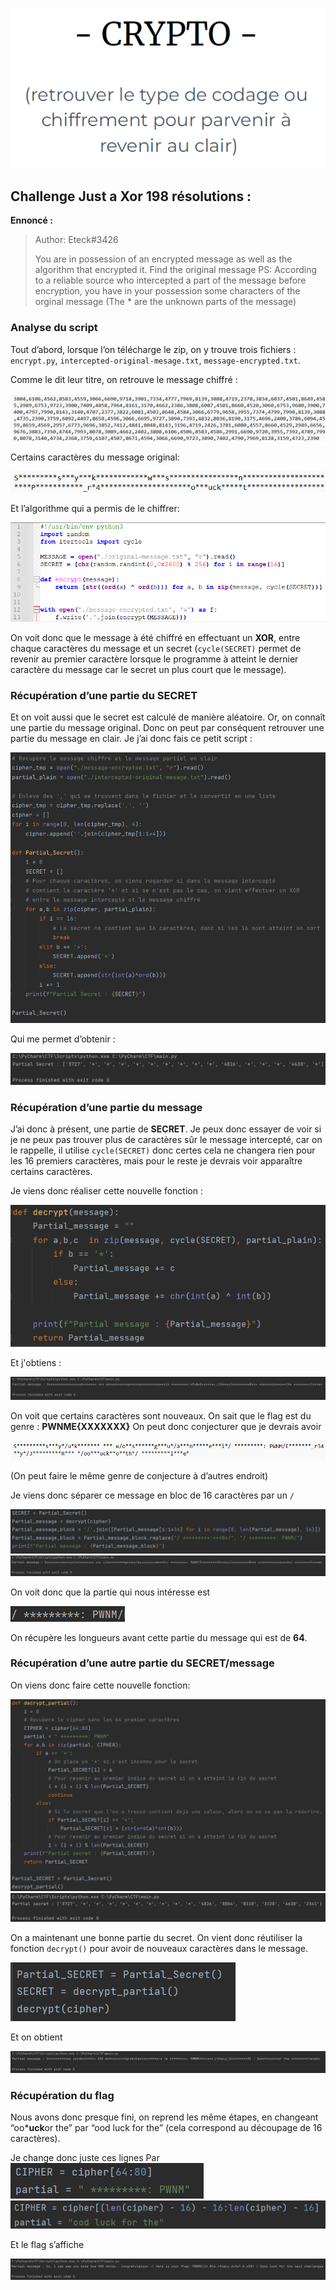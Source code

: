 <p align="center">
  <img src="./src/images/crypto.png"/>
</p>

## Challenge Just a Xor 198 résolutions :


**Ennoncé :**
>Author: Eteck#3426
>
>You are in possession of an encrypted message as well as the algorithm that encrypted it. Find the original message PS: According to a reliable source who intercepted a part of the message before encryption, you have in your possession some characters of the orginal message (The * are the unknown parts of the message)



### Analyse du script

Tout d’abord, lorsque l’on télécharge le zip, on y trouve trois fichiers : `encrypt.py`, `intercepted-original-mesage.txt`, `message-encrypted.txt`.

Comme le dit leur titre, on retrouve le message chiffré : 

<img src="./src/images/crypto_Intro_1.png"/>

Certains caractères du message original:

<img src="./src/images/crypto_Intro_2.png"/>

Et l’algorithme qui a permis de le chiffrer:

<img src="./src/images/crypto_Intro_3.png"/>

On voit donc que le message à été chiffré en effectuant un **XOR**, entre chaque caractères du message et un secret (`cycle(SECRET)` permet de revenir au premier caractère lorsque le programme à atteint le dernier caractère du message car le secret un plus court que le message).


### Récupération d’une partie du SECRET

Et on voit aussi que le secret est calculé de manière aléatoire. Or, on connaît une partie du message original. Donc on peut par conséquent retrouver une partie du message en clair.
Je j’ai donc fais ce petit script :

<img src="./src/images/crypto_Intro_4.png"/>

Qui me permet d’obtenir :

<img src="./src/images/crypto_Intro_5.png"/>


### Récupération d’une partie du message

J’ai donc à présent, une partie de **SECRET**. Je peux donc essayer de voir si je ne peux pas trouver plus de caractères sûr le message intercepté, car on le rappelle, il utilise `cycle(SECRET)` donc certes cela ne changera rien pour les 16 premiers caractères, mais pour le reste je devrais voir apparaître certains caractères.

Je viens donc réaliser cette nouvelle fonction :

<img src="./src/images/crypto_Intro_6.png"/>

Et j'obtiens :

<img src="./src/images/crypto_Intro_7.png"/>

On voit que certains caractères sont nouveaux.
On sait que le flag est du genre : **PWNME{XXXXXXX}**
On peut donc conjecturer que je devrais avoir 

<img src="./src/images/crypto_Intro_8.png"/>

(On peut faire le même genre de conjecture à d’autres endroit)

Je viens donc séparer ce message en bloc de 16 caractères par un `/`

<img src="./src/images/crypto_Intro_9.png"/>
<img src="./src/images/crypto_Intro_10.png"/>

On voit donc que la partie qui nous intéresse est 

<img src="./src/images/crypto_Intro_11.png"/>

On récupère les longueurs avant cette partie du message qui est de **64**.


### Récupération d’une autre partie du SECRET/message

On viens donc faire cette nouvelle fonction:

<img src="./src/images/crypto_Intro_12.png"/>
<img src="./src/images/crypto_Intro_13.png"/>

On a maintenant une bonne partie du secret. On vient donc réutiliser la fonction `decrypt()` pour avoir de nouveaux caractères dans le message.

<img src="./src/images/crypto_Intro_14.png"/>

Et on obtient

<img src="./src/images/crypto_Intro_15.png"/>

### Récupération du flag

Nous avons donc presque fini, on reprend les même étapes, en changeant “oo***uck**or the” par “ood luck for the” (cela correspond au découpage de 16 caractères).

Je change donc juste ces lignes				Par
<img src="./src/images/crypto_Intro_16.png"/>			<img src="./src/images/crypto_Intro_17.png"/>

Et le flag s’affiche

<img src="./src/images/crypto_Intro_18.png"/>